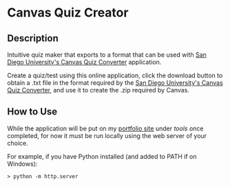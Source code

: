 # Canvas Quiz Creator

## Description

Intuitive quiz maker that exports to a format that can be used with [San Diego University's Canvas Quiz Converter](http://ec2-34-207-154-191.compute-1.amazonaws.com/) application.

Create a quiz/test using this online application, click the download button to obtain a .txt file in the format required by the [San Diego University's Canvas Quiz Converter](http://ec2-34-207-154-191.compute-1.amazonaws.com/), and use it to create the .zip required by Canvas.

## How to Use

While the application will be put on my [portfolio site](https://www.braedenrichards.com) under _tools_ once completed, for now it must be run locally using the web server of your choice.

For example, if you have Python installed (and added to PATH if on Windows):
```
> python -m http.server
```
